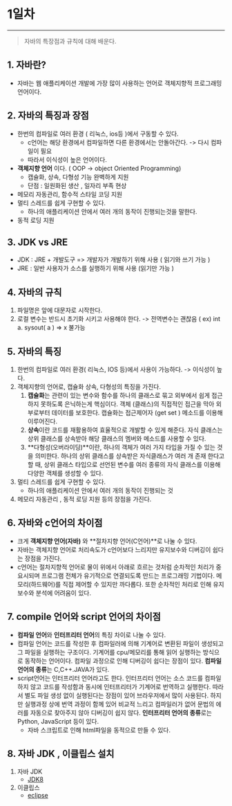 # 1일차

---

> 자바의 특장점과 규칙에 대해 배운다. 
>



## 1. 자바란?

   + 자바는 웹 애플리케이션 개발에 가장 많이 사용하는 언어로 객체지향적 프로그래밍 언어이다. 

## 2. 자바의 특징과 장점

   - 한번의 컴파일로 여러 환경 ( 리눅스, ios등 )에서 구동할 수 있다.
     - c언어는 해당 환경에서 컴파일하면 다른 환경에서는 안돌아간다. -> 다시 컴파일이 필요
     -  따라서 이식성이 높은 언어이다. 
   - **객체지향 언어** 이다. ( OOP -> object Oriented Programming) 
     - 캡슐화, 상속, 다형성 기능 완벽하게 지원 
     - 단점 : 일원화된 생산 , 일자리 부족 현상 
   - 메모리 자동관리, 함수적 스타일 코딩 지원
   - 멀티 스레드를 쉽게 구현할 수 있다. 
     - 하나의 애플리케이션 안에서 여러 개의 동작이 진행되는것을 말한다. 
   - 동적 로딩 지원

## 3. JDK   vs   JRE

   + JDK : JRE + 개발도구 => 개발자가 개발하기 위해 사용 ( 읽기와 쓰기 가능 ) 
   + JRE : 일반 사용자가 소스를 실행하기 위해 사용 (읽기만 가능 ) 

## 4. 자바의 규칙

   1. 파일명은 앞에 대문자로 시작한다. 
   2. 로컬 변수는 반드시 초기화 시키고 사용해야 한다. -> 전역변수는 괜찮음 ( ex) int a. sysout( a ) => x 불가능 

## 5. 자바의 특징

   1. 한번의 컴파일로 여러 환경( 리눅스, IOS 등)에서 사용이 가능하다. -> 이식성이 높다. 
   2. 객체지향의 언어로, 캡슐화 상속, 다형성의 특징을 가진다. 
      1.  **캡슐화**는 관련이 있는 변수와 함수를 하나의 클래스로 묶고 외부에서 쉽게 접근하지 못하도록 은닉하는게 핵심이다. 객체 (클래스)의 직접적인 접근을 막아 외부로부터 데이터를 보호한다. 캡슐화는 접근제어자 (get set ) 메소드를 이용해 이루어진다. 
      2. **상속**이란 코드를 재활용하여 효율적으로 개발할 수 있게 해준다. 자식 클래스는 상위 클래스를 상속받아 해당 클래스의 멤버와 메소드를 사용할 수 있다. 
      3.   **다형성(오버라이딩)**이란, 하나의 객체가 여러 가지 타입을 가질 수 있는 것을 의미한다. 하나의 상위 클래스를 상속받은 자식클래스가 여러 개 존재 한다고 할 때, 상위 클래스 타입으로 선언된 변수를 여러 종류의 자식 클래스를 이용해 다양한 객체를 생성할 수 있다.      
   3. 멀티 스레드를 쉽게 구현할 수 있다.
      + 하나의 애플리케이션 안에서 여러 개의 동작이 진행되는 것 
   4. 메모리 자동관리 , 동적 로딩 지원 등의 장점을 가진다. 

## 6. 자바와 c언어의 차이점 

   + 크게 **객체지향 언어(자바)** 와 **절차지향 언어(C언어)**로 나눌 수 있다.
   +  자바는 객체지향 언어로 처리속도가 c언어보다 느리지만 유지보수와 디버깅이 쉽다는 장점을 가진다.
   + c언어는 절차지향적 언어로 물이 위에서 아래로 흐르는 것처럼 순차적인 처리가 중요시되며 프로그램 전체가 유기적으로 연결되도록 만드는 프로그래밍 기법이다. 메모리(하드웨어)를 직접 제어할 수 있지만 까다롭다. 또한 순차적인 처리로 인해 유지보수와 분석에 어려움이 있다. 

## 7. compile 언어와 script 언어의 차이점

   + **컴파일 언어**와 **인터프리터 언어**의 특징 차이로 나눌 수 있다. 
   + 컴파일 언어는 코드를 작성한 후 컴파일러에 의해 기계어로 변환된 파일이 생성되고 그 파일을 실행하는 구조이다. 기계어를 cpu/메모리를 통해 읽어 실행하는 방식으로 동작하는 언어이다. 컴파일 과정으로 인해 디버깅이 쉽다는 장점이 있다. **컴파일 언어의 종류**는 C,C++.JAVA가 있다. 
   + script언어는 인터프리터 언어라고도 한다. 인터프리터 언어는 소스 코드를 컴파일 하지 않고 코드를 작성함과 동시에 인터프리터가 기계어로 번역하고 실행한다. 따라서 별도 파일 생성 없이 실행된다는 장점이 있어 브라우저에서 많이 사용된다. 하지만 실행과정 상에 번역 과정이 함께 있어 비교적 느리고 컴파일러가 없어 문법의 에러를 자동으로 찾아주지 않아 디버깅이 쉽지 않다. **인터프리터 언어의 종류**로는 Python, JavaScript 등이 있다. 
     + 자바 스크립트로 인해 html파일을 동적으로 만들 수 있다. 

## 8. 자바 JDK , 이클립스 설치

   1. 자바 JDK
      + [JDK8](https://www.oracle.com/java/technologies/downloads/#java8-windows)
   2. 이클립스 
      + [eclipse](https://www.eclipse.org/downloads/packages/release/2021-12/r/eclipse-ide-enterprise-java-and-web-developers)



